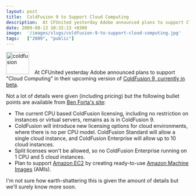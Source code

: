 ```yaml
---
layout: post
title:  ColdFusion 9 to Support Cloud Computing
description:  At CFUnited yesterday Adobe announced plans to support Cloud Computing in their upcoming version of ColdFusion 9, currently in beta . Not a lot of details were given (including pricing) but the following bullet points are available from Ben Fortas site - * The current CPU based ColdFusion licensing, including no restriction on  instances or virtual servers, remains as is in ColdFusion 9. * ColdFusion will introduce new licensing options for cloud environments, where  there is no per CPU model. 
date: 2009-08-13 10:32:13 +0300
image:  '/images/slugs/coldfusion-9-to-support-cloud-computing.jpg'
tags:   ["2009", "public"]
---
```

<p><a href="http://res.cloudinary.com/blog-jeffdouglas-com/image/upload/v1400399512/logo-cf_sqmyzz.png"><img class="alignleft size-thumbnail wp-image-1108" style="padding-right:15px;" title="coldfusion" src="http://res.cloudinary.com/blog-jeffdouglas-com/image/upload/c_crop,h_234,w_234,x_3,y_0/h_150,w_150/v1400399512/logo-cf_sqmyzz.png" alt="coldfusion" width="63" height="61" /></a>At CFUnited yesterday Adobe announced plans to support "Cloud Computing" in their upcoming version of <a href="http://labs.adobe.com/technologies/coldfusion9/" target="_blank">ColdFusion 9, currently in beta</a>.</p>
<p>Not a lot of details were given (including pricing) but the following bullet points are available from <a href="http://forta.com/blog/index.cfm/2009/8/12/ColdFusion-9-And-Cloud-Computing" target="_blank">Ben Forta's site</a>:</p>
<ul>
	<li>The current CPU based ColdFusion licensing, including no restriction on instances or virtual servers, remains as is in ColdFusion 9.</li>
	<li>ColdFusion will introduce new licensing options for cloud environments, where there is no per CPU model. ColdFusion Standard will allow a single cloud instance, and ColdFusion Enterprise will allow up to 10 cloud instances.</li>
	<li>Split licenses won't be allowed, so no ColdFusion Enterprise running on 1 CPU and 5 cloud instances.</li>
	<li>Plan to support <a href="http://aws.amazon.com/ec2/">Amazon EC2</a> by creating ready-to-use <a href="http://aws.amazon.com/ec2/#functionality">Amazon Machine Images</a> (AMIs).</li>
</ul>
I'm not sure how earth-shattering this is given the amount of details but we'll surely know more soon.
